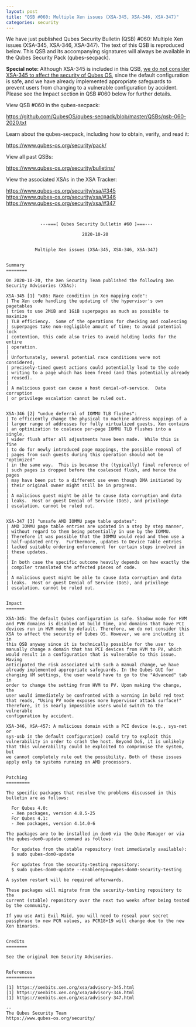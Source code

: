```yaml
---
layout: post
title: "QSB #060: Multiple Xen issues (XSA-345, XSA-346, XSA-347)"
categories: security
---
```


We have just published Qubes Security Bulletin (QSB) #060: Multiple Xen
issues (XSA-345, XSA-346, XSA-347). The text of this QSB is reproduced
below. This QSB and its accompanying signatures will always be available
in the Qubes Security Pack (qubes-secpack).

**Special note:** Although XSA-345 is included in this QSB, [we do not
consider XSA-345 to affect the security of Qubes OS](https://www.qubes-os.org/news/2020/10/20/xsa-286-331-332-345-qubes-not-affected/),
since the default configuration is safe, and we have already implemented
appropriate safeguards to prevent users from changing to a vulnerable
configuration by accident. Please see the Impact section in QSB #060
below for further details.


View QSB #060 in the qubes-secpack:

<https://github.com/QubesOS/qubes-secpack/blob/master/QSBs/qsb-060-2020.txt>

Learn about the qubes-secpack, including how to obtain, verify, and read it:

<https://www.qubes-os.org/security/pack/>

View all past QSBs:

<https://www.qubes-os.org/security/bulletins/>

View the associated XSAs in the XSA Tracker:

<https://www.qubes-os.org/security/xsa/#345>  
<https://www.qubes-os.org/security/xsa/#346>  
<https://www.qubes-os.org/security/xsa/#347>

```


             ---===[ Qubes Security Bulletin #60 ]===---

                             2020-10-20


           Multiple Xen issues (XSA-345, XSA-346, XSA-347)


Summary
========

On 2020-10-20, the Xen Security Team published the following Xen
Security Advisories (XSAs):

XSA-345 [1] "x86: Race condition in Xen mapping code":
| The Xen code handling the updating of the hypervisor's own pagetables
| tries to use 2MiB and 1GiB superpages as much as possible to maximize
| TLB efficiency.  Some of the operations for checking and coalescing
| superpages take non-negligible amount of time; to avoid potential lock
| contention, this code also tries to avoid holding locks for the entire
| operation.
| 
| Unfortunately, several potential race conditions were not considered;
| precisely-timed guest actions could potentially lead to the code
| writing to a page which has been freed (and thus potentially already
| reused).
| 
| A malicious guest can cause a host denial-of-service.  Data corruption
| or privilege escalation cannot be ruled out.


XSA-346 [2] "undue deferral of IOMMU TLB flushes":
| To efficiently change the physical to machine address mappings of a
| larger range of addresses for fully virtualized guests, Xen contains
| an optimization to coalesce per-page IOMMU TLB flushes into a single,
| wider flush after all adjustments have been made.  While this is fine
| to do for newly introduced page mappings, the possible removal of
| pages from such guests during this operation should not be "optimized"
| in the same way.  This is because the (typically) final reference of
| such pages is dropped before the coalesced flush, and hence the pages
| may have been put to a different use even though DMA initiated by
| their original owner might still be in progress.
| 
| A malicious guest might be able to cause data corruption and data
| leaks.  Host or guest Denial of Service (DoS), and privilege
| escalation, cannot be ruled out.


XSA-347 [3] "unsafe AMD IOMMU page table updates":
| AMD IOMMU page table entries are updated in a step by step manner,
| without regard to them being potentially in use by the IOMMU.
| Therefore it was possible that the IOMMU would read and then use a
| half-updated entry.  Furthermore, updates to Device Table entries
| lacked suitable ordering enforcement for certain steps involved in
| these updates.
| 
| In both case the specific outcome heavily depends on how exactly the
| compiler translated the affected pieces of code.
| 
| A malicious guest might be able to cause data corruption and data
| leaks.  Host or guest Denial of Service (DoS), and privilege
| escalation, cannot be ruled out.


Impact
=======

XSA-345: The default Qubes configuration is safe. Shadow mode for HVM
and PVH domains is disabled at build time, and domains that have PCI
devices run in HVM mode by default. Therefore, we do not consider this
XSA to affect the security of Qubes OS. However, we are including it in
this QSB anyway since it is technically possible for the user to
manually change a domain that has PCI devices from HVM to PV, which
would result in a configuration that is vulnerable to this issue. Having
anticipated the risk associated with such a manual change, we have
already implemented appropriate safeguards. In the Qubes GUI for
changing VM settings, the user would have to go to the "Advanced" tab in
order to change the setting from HVM to PV. Upon making the change, the
user would immediately be confronted with a warning in bold red text
that reads, "Using PV mode exposes more hypervisor attack surface!"
Therefore, it is nearly impossible users would switch to the vulnerable
configuration by accident.

XSA-346, XSA-457: A malicious domain with a PCI device (e.g., sys-net or
sys-usb in the default configuration) could try to exploit this
vulnerability in order to crash the host. Beyond DoS, it is unlikely
that this vulnerability could be exploited to compromise the system, but
we cannot completely rule out the possibility. Both of these issues
apply only to systems running on AMD processors.


Patching
=========

The specific packages that resolve the problems discussed in this
bulletin are as follows:

  For Qubes 4.0:
  - Xen packages, version 4.8.5-25
  For Qubes 4.1:
  - Xen packages, version 4.14.0-6
  
The packages are to be installed in dom0 via the Qube Manager or via
the qubes-dom0-update command as follows:

  For updates from the stable repository (not immediately available):
  $ sudo qubes-dom0-update

  For updates from the security-testing repository:
  $ sudo qubes-dom0-update --enablerepo=qubes-dom0-security-testing

A system restart will be required afterwards.

These packages will migrate from the security-testing repository to the
current (stable) repository over the next two weeks after being tested
by the community.

If you use Anti Evil Maid, you will need to reseal your secret
passphrase to new PCR values, as PCR18+19 will change due to the new
Xen binaries.


Credits
========

See the original Xen Security Advisories.


References
===========

[1] https://xenbits.xen.org/xsa/advisory-345.html
[1] https://xenbits.xen.org/xsa/advisory-346.html
[1] https://xenbits.xen.org/xsa/advisory-347.html

--
The Qubes Security Team
https://www.qubes-os.org/security/
```

